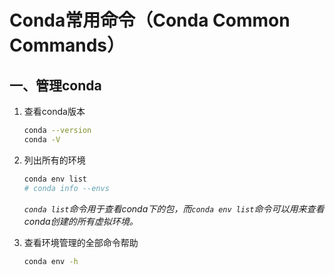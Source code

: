 # Conda常用命令（Conda Common Commands）

## 一、管理conda

1. 查看conda版本

   ```bash
   conda --version
   conda -V
   ```

2. 列出所有的环境

    ```bash
    conda env list
    # conda info --envs
    ```

    *`conda list`命令用于查看conda下的包，而`conda env list`命令可以用来查看conda创建的所有虚拟环境。*

3. 查看环境管理的全部命令帮助

    ```bash
    conda env -h
    ```
